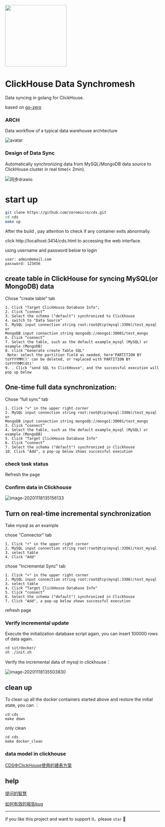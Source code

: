 <p align="left">
  <img width ="200px" src="https://github.com/zeromicro/cds/raw/master/doc/logo.png">
</p>

# ClickHouse Data Synchromesh
Data syncing in golang for ClickHouse.


based on [go-zero](https://github.com/tal-tech/go-zero) 

### ARCH

Data workflow of a typical data warehouse architecture 

![avatar](https://github.com/zeromicro/cds/raw/master/doc/clickhouse_arch.png)

### Design of Data Sync

Automatically synchronizing data from MySQL/MongoDB data source to ClickHouse cluster in real time(< 2min).

![同步drawio](https://github.com/zeromicro/cds/raw/master/doc/%E5%90%8C%E6%AD%A5drawio.png)


# start up

```bash
git clone https://github.com/zeromicro/cds.git
cd cds
make up
```

After the build , pay attention to check if any container exits abnormally.

click http://localhost:3414/cds.html to accessing the web interface.


using username and password below to login
```
user: admin@email.com
password: 123456
```
## create table in ClickHouse for syncing MySQL(or MongoDB) data

Chose "create table" tab

```
1. Click "Target ClickHouse Database Info",
2. Click “connect”
3. Select the schema ("default") synchronized to Clickhouse
4. switch to "Data Source" 
5. MySQL input connection string root:root@tcp(mysql:3306)/test_mysql
or
MongoDB input connection string mongodb://mongo1:30001/test_mongo
6. Click “connect”
7. Select the table, such as the default example_mysql (MySQL) or example (MongoDB)
8. click "Generate create Table SQL" 
 Note: select the partition field as needed, here'PARTITION BY toYYYYMM()' can be deleted, or replaced with'PARTITION BY toYYYYMM(dt)'
9. . Click "send SQL to ClickHouse", and the successful execution will pop up below
```


## One-time full data synchronization:
Chose "full sync" tab
```
1. Click "+" in the upper right corner
2. MySQL input connection string root:root@tcp(mysql:3306)/test_mysql
or
MongoDB input connection string mongodb://mongo1:30001/test_mongo
3. Click “connect”
4. Select the table, such as the default example_mysql (MySQL) or example (MongoDB)
5. Click "Target ClickHouse Database Info"
6. Click “connect”
7. Select the schema ("default") synchronized in Clickhouse
10. Click "Add", a pop-up below shows successful execution
```


### check task status
Refresh the page 


### Confirm data in Clickhouse

![image-20201118135156133](doc/image-20201118135156133.png)

## Turn on real-time incremental synchronization

Take mysql as an example

chose "Connector" tab
```
1. Click "+" in the upper right corner
2. MySQL input connection string root:root@tcp(mysql:3306)/test_mysql
3. select table 
4. Click "Add"
```
chose "Incremental Sync" tab

```
1. Click "+" in the upper right corner
2. MySQL input connection string root:root@tcp(mysql:3306)/test_mysql
3. select table 
4. Click "Target ClickHouse Database Info"
5. Click “connect”
6. Select the schema ("default") synchronized in Clickhouse
7. Click "Add", a pop-up below shows successful execution
```
refresh page

### Verify incremental update
Execute the initialization database script again, you can insert 100000 rows of data again.

```
cd sit/docker/
sh ./init.sh
```

Verify the incremental data of mysql in clickhouse：

![image-20201118135503830](doc/image-20201118135503830.png)

## clean up
To clean up all the docker containers started above and restore the initial state, you can ：

```
cd cds
make down
```

only clean 

```
cd cds
make docker_clean
```


### data model in clickhouse
[CDS中ClickHouse使用的建表方案](doc/CDS中ClickHouse使用的建表方案.md)

## help

[提问的智慧](https://github.com/ryanhanwu/How-To-Ask-Questions-The-Smart-Way/blob/main/README-zh_CN.md)

[如何有效的报告bug](https://www.chiark.greenend.org.uk/~sgtatham/bugs-cn.html)

---

if you like this project and want to support it，please `star` 🤝

